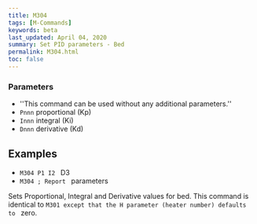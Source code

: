 ```yaml
---
title: M304
tags: [M-Commands] 
keywords: beta 
last_updated: April 04, 2020 
summary: Set PID parameters - Bed 
permalink: M304.html
toc: false 
---
```



### Parameters

* ''This command can be used without any additional parameters.''
* `Pnnn` proportional (Kp)
* `Innn` integral (Ki)
* `Dnnn` derivative (Kd)

## Examples

* ` M304 P1 I2  ` D3
* ` M304 ; Report  ` parameters

Sets Proportional, Integral and Derivative values for bed. This command is identical to ` M301 except that the H parameter (heater number) defaults to  ` zero.


